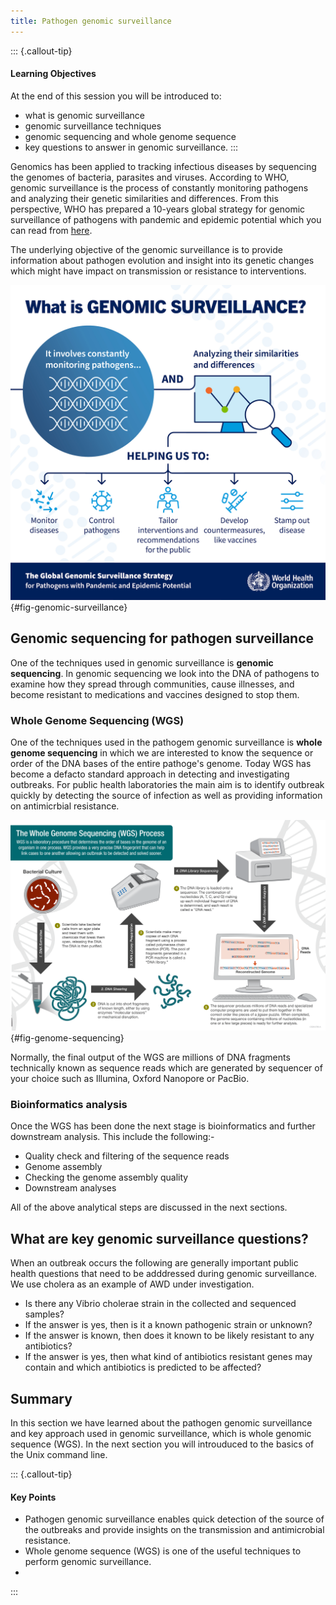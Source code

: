```yaml
---
title: Pathogen genomic surveillance
---
```

::: {.callout-tip}
#### Learning Objectives
At the end of this session you will be introduced to:

- what is genomic surveillance
- genomic surveillance techniques
- genomic sequencing and whole genome sequence
- key questions to answer in genomic surveillance.
:::

Genomics has been applied to tracking infectious diseases by sequencing the genomes of bacteria, parasites and viruses. According to WHO, genomic surveillance is the process of constantly monitoring pathogens and analyzing their genetic similarities and differences. From this perspective, WHO has prepared a 10-years global strategy for genomic surveillance of pathogens with pandemic and epidemic potential which you can read from [here](https://www.who.int/publications/i/item/9789240046979).

The underlying objective of the genomic surveillance is to provide information about pathogen evolution and insight into its genetic changes which might have impact on transmission or resistance to interventions.

![Overview of genomic surveillance. Source:[WHO](https://www.who.int/initiatives/genomic-surveillance-strategy)](images/genomic-surveillance.jpg){#fig-genomic-surveillance}

## Genomic sequencing for pathogen surveillance
One of the techniques used in genomic surveillance is **genomic sequencing**. In genomic sequencing we look into the DNA of pathogens to examine how they spread through communities, cause illnesses, and become resistant to medications and vaccines designed to stop them.

### Whole Genome Sequencing (WGS)

One of the techniques used in the pathogem genomic surveillance is **whole genome sequencing** in which we are interested to know the sequence or order of the DNA bases of the entire pathoge's genome. Today WGS has become a defacto standard approach in detecting and investigating outbreaks. For public health laboratories the main aim is to identify outbreak quickly by detecting the source of infection as well as providing information on antimicrbial resistance.

![Overview of the whole genome sequencing for detecting outbreaks. Source: [US CDC](https://www.cdc.gov/)](images/Genome-Sequencing.png){#fig-genome-sequencing}

Normally, the final output of the WGS are millions of DNA fragments technically known as sequence reads which are generated by sequencer of your choice such as Illumina, Oxford Nanopore or PacBio.

### Bioinformatics analysis

Once the WGS has been done the next stage is bioinformatics and further downstream analysis. This include the following:-

- Quality check and filtering of the sequence reads
- Genome assembly
- Checking the genome assembly quality
- Downstream analyses

All of the above analytical steps are discussed in the next sections.

## What are key genomic surveillance questions?

When an outbreak occurs the following are generally important public health questions that need to be adddressed during genomic surveillance. We use cholera as an example of AWD under investigation.

- Is there any Vibrio cholerae strain in the collected and sequenced samples?
- If the answer is yes, then is it a known pathogenic strain or unknown?
- If the answer is known, then does it known to be likely resistant to any antibiotics?
- If the answer is yes, then what kind of antibiotics resistant genes may contain and which antibiotics is predicted to be affected?

## Summary
In this section we have learned about the pathogen genomic surveillance and key approach used in genomic surveillance, which is whole genomic sequence (WGS). In the next section you will introuduced to the basics of the Unix command line.

::: {.callout-tip}
#### Key Points
- Pathogen genomic surveillance enables quick detection of the source of the outbreaks and provide insights on the transmission and antimicrobial resistance.
- Whole genome sequence (WGS) is one of the useful techniques to perform genomic surveillance.
- 
:::
